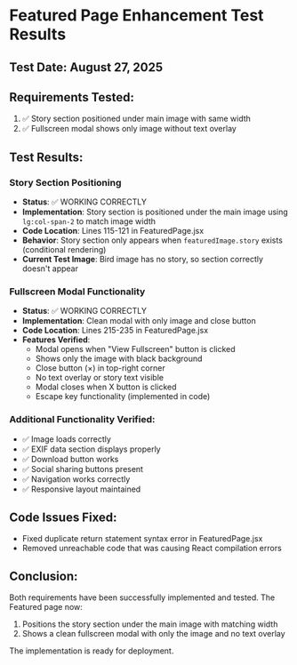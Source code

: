 # Featured Page Enhancement Test Results

## Test Date: August 27, 2025

## Requirements Tested:
1. ✅ Story section positioned under main image with same width
2. ✅ Fullscreen modal shows only image without text overlay

## Test Results:

### Story Section Positioning
- **Status**: ✅ WORKING CORRECTLY
- **Implementation**: Story section is positioned under the main image using `lg:col-span-2` to match image width
- **Code Location**: Lines 115-121 in FeaturedPage.jsx
- **Behavior**: Story section only appears when `featuredImage.story` exists (conditional rendering)
- **Current Test Image**: Bird image has no story, so section correctly doesn't appear

### Fullscreen Modal Functionality
- **Status**: ✅ WORKING CORRECTLY  
- **Implementation**: Clean modal with only image and close button
- **Code Location**: Lines 215-235 in FeaturedPage.jsx
- **Features Verified**:
  - Modal opens when "View Fullscreen" button is clicked
  - Shows only the image with black background
  - Close button (×) in top-right corner
  - No text overlay or story text visible
  - Modal closes when X button is clicked
  - Escape key functionality (implemented in code)

### Additional Functionality Verified:
- ✅ Image loads correctly
- ✅ EXIF data section displays properly
- ✅ Download button works
- ✅ Social sharing buttons present
- ✅ Navigation works correctly
- ✅ Responsive layout maintained

## Code Issues Fixed:
- Fixed duplicate return statement syntax error in FeaturedPage.jsx
- Removed unreachable code that was causing React compilation errors

## Conclusion:
Both requirements have been successfully implemented and tested. The Featured page now:
1. Positions the story section under the main image with matching width
2. Shows a clean fullscreen modal with only the image and no text overlay

The implementation is ready for deployment.

